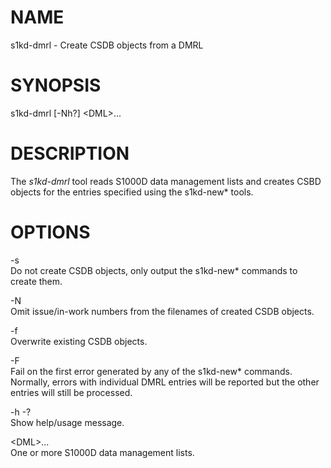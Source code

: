 NAME
====

s1kd-dmrl - Create CSDB objects from a DMRL

SYNOPSIS
========

s1kd-dmrl \[-Nh?\] &lt;DML&gt;...

DESCRIPTION
===========

The *s1kd-dmrl* tool reads S1000D data management lists and creates CSBD objects for the entries specified using the s1kd-new\* tools.

OPTIONS
=======

-s  
Do not create CSDB objects, only output the s1kd-new\* commands to create them.

-N  
Omit issue/in-work numbers from the filenames of created CSDB objects.

-f  
Overwrite existing CSDB objects.

-F  
Fail on the first error generated by any of the s1kd-new\* commands. Normally, errors with individual DMRL entries will be reported but the other entries will still be processed.

-h -?  
Show help/usage message.

&lt;DML&gt;...  
One or more S1000D data management lists.
